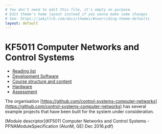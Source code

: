 ```yaml
---
# You don't need to edit this file, it's empty on purpose.
# Edit theme's home layout instead if you wanna make some changes
# See: https://jekyllrb.com/docs/themes/#overriding-theme-defaults
layout: default
---
```

# KF5011 Computer Networks and Control Systems

 * [Reading list](books)
 * [Development Software](platform)
 * [Course structure and content](structure)
 * [Hardware](hardware)
 * [Assessment](assessment)

The organisation [https://github.com/control-systems-computer-networks](https://github.com/control-systems-computer-networks) has several example projects that have been built for the system under consideration.

[Module descriptor](KF5011 Computer Networks and Control Systems - PFNAModuleSpecification (AlunM, GE) Dec 2016.pdf)
